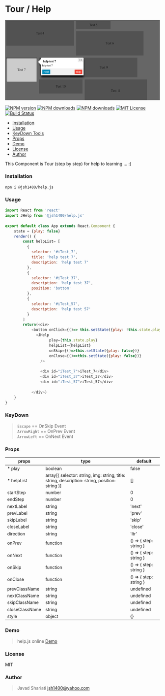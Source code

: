 # Tour / Help

![help.js](https://raw.githubusercontent.com/jsh1400/help.js/master/docs/help.js.png)

[![NPM version][npm-version-image]][npm-url] [![NPM downloads][npm-downloads-size-image]][npm-url] [![NPM downloads][npm-downloads-image]][downloads-url] [![MIT License][license-image]][license-url] [![Build Status][travis-image]][travis-url]

* [Installation](#installation)
* [Usage](#usage)
* [KeyDown Tools](#keydown)
* [Props](#props)
* [Demo](#demo)
* [License](#license)
* [Author](#author)

This Component is Tour (step by step) for help to learning ... :)



### Installation
```
npm i @jsh1400/help.js
```


### Usage

```javascript
import React from 'react'
import JHelp from '@jsh1400/help.js'

export default class App extends React.Component {
	state = {play: false}
	render() {
		const helpList= [
		  {
		    selector: '#iTest_7',
		    title: 'help test 7',
		    description: 'help test 7'
		  },
		  {
		    selector: '#iTest_37',
		    description: 'help test 37',
		    position: 'bottom'
		  },
		  {
		    selector: '#iTest_57',
		    description: 'help test 57'
		  }
		]
		return(<div>
			<button onClick={()=> this.setState({play: !this.state.play})}>HELP</button>
			  <JHelp
				    play={this.state.play}
				    helpList={helpList}
				    onSkip={()=>this.setState({play: false})}
				    onClose={()=>this.setState({play: false})}
			    />
			    
			    <div id="iTest_7">iTest_7</div>
			    <div id="iTest_37">iTest_37</div>
			    <div id="iTest_57">iTest_57</div>
			    
			</div>)
	}
}


```


### KeyDown
> `Escape` == OnSkip Event  
> `ArrowRight` == OnPrev Event   
> `ArrowLeft` == OnNext Event



### Props
|props|type|default|
|-----|----|-------------|
|* play|boolean|false|
|* helpList|array[{ selector: string, img: string, title: string, description: string, position: string }]| []|
|startStep|number|0|
|endStep|number|0| 
|nextLabel|string|'next'|
|prevLabel|string|'prev'|
|skipLabel|string|'skip'|
|closeLabel|string|'close'|
|direction|string|'ltr'|
|onPrev|function|() => { step: string }|
|onNext|function|() => { step: string }|
|onSkip|function|() => { step: string }|
|onClose|function|() => { step: string }|
|prevClassName|string|undefined|
|nextClassName|string|undefined|
|skipClassName|string|undefined|
|closeClassName|string|undefined|
|style|object|{}|



### Demo
>help.js online [Demo](https://jsh1400.github.io/help.js/)


### License
MIT


### Author
>Javad Shariati <jsh1400@yahoo.com>


[license-image]: http://img.shields.io/npm/l/@jsh1400/help.js.svg?style=flat
[license-url]: LICENSE

[npm-url]: https://npmjs.org/package/@jsh1400/help.js
[npm-version-image]: http://img.shields.io/npm/v/@jsh1400/help.js.svg?style=flat
[npm-downloads-image]: http://img.shields.io/npm/dm/@jsh1400/help.js.svg?style=flat
[npm-downloads-size-image]: https://img.shields.io/bundlephobia/minzip/@jsh1400/help.js.svg?style=flat
[downloads-url]: https://npmcharts.com/compare/@jsh1400/help.js?minimal=true

[travis-url]: http://travis-ci.org/jsh1400/@jsh1400/help.js
[travis-image]: http://img.shields.io/travis/jsh1400/@jsh1400/help.js/develop.svg?style=flat

